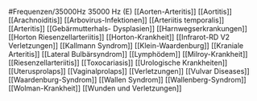 #Frequenzen/35000Hz
35000 Hz (E)
[[Aorten-Arteritis]]
[[Aortitis]]
[[Arachnoiditis]]
[[Arbovirus-Infektionen]]
[[Arteriitis temporalis]]
[[Arteritis]]
[[Gebärmutterhals- Dysplasien]]
[[Harnwegserkrankungen]]
[[Horton Riesenzellarteriitis]]
[[Horton-Krankheit]]
[[Infrarot-RD V2 Verletzungen]]
[[Kallmann Syndrom]]
[[Klein-Waardenburg]]
[[Kraniale Arteritis]]
[[Lateral Bulbärsyndrom]]
[[Lymphödem]]
[[Milroy-Krankheit]]
[[Riesenzellarteriitis]]
[[Toxocariasis]]
[[Urologische Krankheiten]]
[[Uterusprolaps]]
[[Vaginalprolaps]]
[[Verletzungen]]
[[Vulvar Diseases]]
[[Waardenburg-Syndrom]]
[[Wallen Syndrom]]
[[Wallenberg-Syndrom]]
[[Wolman-Krankheit]]
[[Wunden und Verletzungen]]